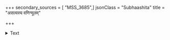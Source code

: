 +++
secondary_sources = [ "MSS_3685",]
jsonClass = "Subhaashita"
title = "असत्यस्य वणिग्मूलम्"

+++

<details><summary>Text</summary>

असत्यस्य वणिग्मूलं शाखास्तस्य वराङ्गनाः।  
कायस्थाः पत्रपुष्पाणि फलानि द्यूतकारिणः॥
</details>
